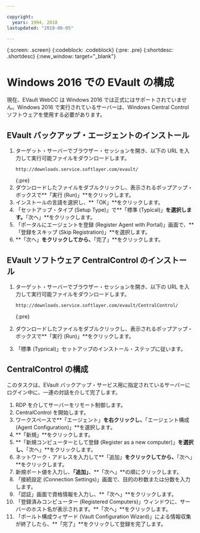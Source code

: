 ```yaml
---

copyright:
  years: 1994, 2018
lastupdated: "2018-06-05"

---
```

{:screen: .screen}
{:codeblock: .codeblock}
{:pre: .pre}
{:shortdesc: .shortdesc}
{:new_window: target="_blank"}

# Windows 2016 での EVault の構成

現在、EVault WebCC は Windows 2016 では正式にはサポートされていません。Windows 2016 で実行されているサーバーは、Windows Central Control ソフトウェアを使用する必要があります。

## EVault バックアップ・エージェントのインストール

1. ターゲット・サーバーでブラウザー・セッションを開き、以下の URL を入力して実行可能ファイルをダウンロードします。
   ```
   http://downloads.service.softlayer.com/evault/
   ```
   {:pre}
2. ダウンロードしたファイルをダブルクリックし、表示されるポップアップ・ボックスで**「実行 (Run)」**をクリックします。
3. インストールの言語を選択し、**「OK」**をクリックします。
4. 「セットアップ・タイプ (Setup Type)」で**「標準 (Typical)」**を選択します。**「次へ」**をクリックします。
5. 「ポータルにエージェントを登録 (Register Agent with Portal)」画面で、**「登録をスキップ (Skip Registration)」**を選択します。 
6. **「次へ」**をクリックしてから、**「完了」**をクリックします。

## EVault ソフトウェア CentralControl のインストール

1. ターゲット・サーバーでブラウザー・セッションを開き、以下の URL を入力して実行可能ファイルをダウンロードします。

   ```
   http://downloads.service.softlayer.com/evault/CentralControl/
   ```
   {:pre}

2. ダウンロードしたファイルをダブルクリックし、表示されるポップアップ・ボックスで**「実行 (Run)」**をクリックします。
3. 「標準 (Typrical)」セットアップのインストール・ステップに従います。

## CentralControl の構成

このタスクは、EVault バックアップ・サービス用に指定されているサーバーにログイン中に、一連の対話を介して完了します。

1. RDP を介してサーバーをリモート制御します。
2. CentralControl を開始します。
3. ワークスペースで**「エージェント」**を右クリックし、**「エージェント構成 (Agent Configuration)」**を選択します。
4. **「新規」**をクリックします。
5. **「新規コンピューターとして登録 (Register as a new computer)」**を選択し、**「次へ」**をクリックします。
6. ネットワーク・アドレスを入力して**「追加」**をクリックしてから、**「次へ」**をクリックします。
7. 新規ポート値を入力し、**「追加」**、**「次へ」**の順にクリックします。
8. 「接続設定 (Connection Settings)」画面で、目的の秒数または分数を入力します。 
9. 「認証」画面で資格情報を入力し、**「次へ」**をクリックします。
10. 「登録済みコンピューター (Registered Computers)」ウィンドウに、サーバーのホスト名が表示されます。**「次へ」**をクリックします。
11.	「ボールト構成ウィザード (Vault Configuration Wizard)」による情報収集が終了したら、**「完了」**をクリックして登録を完了します。


